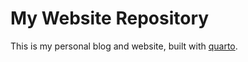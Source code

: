 # My Website Repository

This is my personal blog and website, built with [quarto](https://quarto.org/).